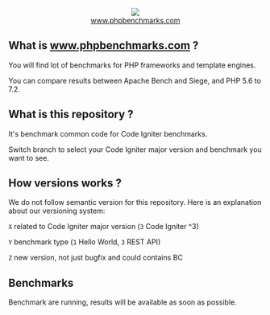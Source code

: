 <p align="center">
  <img src="http://www.phpbenchmarks.com/images/logo_github.png">
  <br>
  <a href="http://www.phpbenchmarks.com" target="_blank">www.phpbenchmarks.com</a>
</p>

## What is www.phpbenchmarks.com ?

You will find lot of benchmarks for PHP frameworks and template engines.

You can compare results between Apache Bench and Siege, and PHP 5.6 to 7.2.

## What is this repository ?

It's benchmark common code for Code Igniter benchmarks.

Switch branch to select your Code Igniter major version and benchmark you want to see.

## How versions works ?

We do not follow semantic version for this repository. Here is an explanation about our versioning system:

`X` related to Code Igniter major version (`3` Code Igniter ^3)

`Y` benchmark type (`1` Hello World, `3` REST API)

`Z` new version, not just bugfix and could contains BC

## Benchmarks

Benchmark are running, results will be available as soon as possible.
